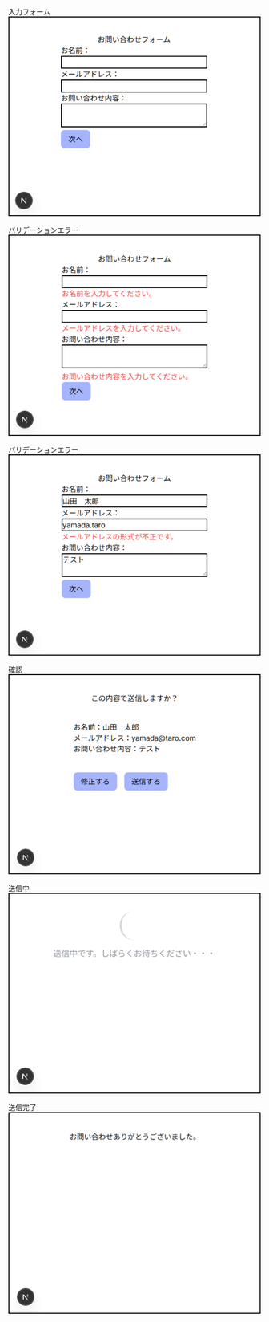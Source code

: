 入力フォーム  
![入力フォーム](contact_1.png)  

バリデーションエラー  
![バリデーションエラー](contact_2.png)  

バリデーションエラー  
![バリデーションエラー](contact_3.png)  

確認  
![確認](contact_4.png)  

送信中  
![送信中](contact_5.png)  

送信完了  
![送信完了](contact_6.png)  
